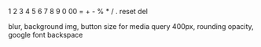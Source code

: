 1 2 3 4 5 6 7 8 9 0 00 = + - % * / . reset del

blur, background img, button size for media query 400px, rounding opacity, google font backspace